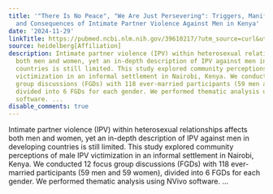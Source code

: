 ```yaml
---
title: '"There Is No Peace", "We Are Just Persevering": Triggers, Manifestations,
  and Consequences of Intimate Partner Violence Against Men in Kenya'
date: '2024-11-29'
linkTitle: https://pubmed.ncbi.nlm.nih.gov/39610217/?utm_source=curl&utm_medium=rss&utm_campaign=pubmed-2&utm_content=1FakS-2QOkCT8HsMOQP1bCRQ4YzyumYOmxmF0moLsQ3dFB1E9V&fc=20220326224207&ff=20241129173059&v=2.18.0.post9+e462414
source: heidelberg[Affiliation]
description: Intimate partner violence (IPV) within heterosexual relationships affects
  both men and women, yet an in-depth description of IPV against men in developing
  countries is still limited. This study explored community perceptions of male IPV
  victimization in an informal settlement in Nairobi, Kenya. We conducted 12 focus
  group discussions (FGDs) with 118 ever-married participants (59 men and 59 women),
  divided into 6 FGDs for each gender. We performed thematic analysis using NVivo
  software. ...
disable_comments: true
---
```

Intimate partner violence (IPV) within heterosexual relationships affects both men and women, yet an in-depth description of IPV against men in developing countries is still limited. This study explored community perceptions of male IPV victimization in an informal settlement in Nairobi, Kenya. We conducted 12 focus group discussions (FGDs) with 118 ever-married participants (59 men and 59 women), divided into 6 FGDs for each gender. We performed thematic analysis using NVivo software. ...
